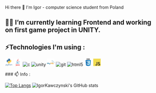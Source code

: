 <br>                       Hi there 👊 I'm Igor - computer science student from Poland </br>


<h2> 🧙‍♂️ I’m currently learning Frontend and working on first game project in UNITY.</h2>
<h2> ⚡Technologies I'm using :</h2>
<p align="left">
<img src="https://raw.githubusercontent.com/devicons/devicon/master/icons/python/python-original-wordmark.svg" alt="python" width="25" height="25" />
<img src="https://raw.githubusercontent.com/devicons/devicon/master/icons/java/java-original-wordmark.svg" alt="java" width="25" height="25" />
<img src="https://cdn-icons.flaticon.com/png/128/3665/premium/3665923.png?token=exp=1648380939~hmac=609a457a0fd5216b9c471dd8dfd18b13" alt="c" width="25" height="25" />
<img src="https://simpleicons.org/icons/unity.svg" alt="unity" width="25" height="25" />
<img src="https://raw.githubusercontent.com/devicons/devicon/master/icons/mysql/mysql-original-wordmark.svg" alt="mysql" width="25" height="25" />
<img src="https://simpleicons.org/icons/git.svg" alt="git" width="25" height="25" />
<img src="https://simpleicons.org/icons/html5.svg" alt="html5" width="25" height="25" />
<img src="https://raw.githubusercontent.com/devicons/devicon/master/icons/css3/css3-original-wordmark.svg" alt="css3" width="25" height="25" />
<img src="https://raw.githubusercontent.com/devicons/devicon/master/icons/javascript/javascript-original.svg" alt="javascript" width="25" height="25" />      
</p>
### 📫 Info :
          
          
[![Top Langs](https://github-readme-stats.vercel.app/api/top-langs/?username=IgorKawczynski&theme=jolly&exclude_repo=github-readme-stats,Algorithms-and-Data-Structures,DataVisualisation2021)](https://github.com/anuraghazra/github-readme-stats)
![IgorKawczynski's GitHub stats](https://github-readme-stats.vercel.app/api?username=IgorKawczynski&theme=jolly&show_icons=true)
